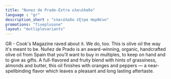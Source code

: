 ```yaml
---
title: "Nunez de Prado-Extra ελαιόλαδο"
language : "gr"
description_short : "ελαιόλαδο έξτρα παρθένο"
promotions: "fiveplusone"
layout: "mutliplevariants"
---
```


GR - Cook's Magazine raved about it. We do, too. This is olive oil the way it's meant to be. Nuñez de Prado is an award-winning, organic, handcrafted olive oil from Spain that you'll want to buy in multiples, to keep on hand and to give as gifts. A full-flavored and fruity blend with hints of grassiness, almonds and butter, this oil finishes with oranges and peppers — a near-spellbinding flavor which leaves a pleasant and long lasting aftertaste.